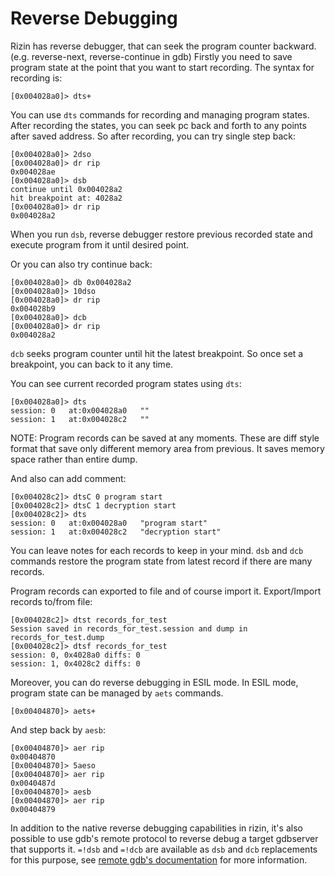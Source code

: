 # Reverse Debugging

Rizin has reverse debugger, that can seek the program counter backward.
(e.g. reverse-next, reverse-continue in gdb)
Firstly you need to save program state at the point that you want to start recording.
The syntax for recording is:

```
[0x004028a0]> dts+
```

You can use `dts` commands for recording and managing program states.
After recording the states, you can seek pc back and forth to any points after saved address.
So after recording, you can try single step back:

```
[0x004028a0]> 2dso
[0x004028a0]> dr rip
0x004028ae
[0x004028a0]> dsb
continue until 0x004028a2
hit breakpoint at: 4028a2
[0x004028a0]> dr rip
0x004028a2
```

When you run `dsb`, reverse debugger restore previous recorded state and execute program from it
until desired point.

Or you can also try continue back:

```
[0x004028a0]> db 0x004028a2
[0x004028a0]> 10dso
[0x004028a0]> dr rip
0x004028b9
[0x004028a0]> dcb
[0x004028a0]> dr rip
0x004028a2
```

`dcb` seeks program counter until hit the latest breakpoint.
So once set a breakpoint, you can back to it any time.

You can see current recorded program states using `dts`:

```
[0x004028a0]> dts
session: 0   at:0x004028a0   ""
session: 1   at:0x004028c2   ""
```

NOTE: Program records can be saved at any moments. These are diff style format
that save only different memory area from previous. It saves memory space rather
than entire dump.

And also can add comment:

```
[0x004028c2]> dtsC 0 program start
[0x004028c2]> dtsC 1 decryption start
[0x004028c2]> dts
session: 0   at:0x004028a0   "program start"
session: 1   at:0x004028c2   "decryption start"
```

You can leave notes for each records to keep in your mind.
`dsb` and `dcb` commands restore the program state from latest record if there are
many records.

Program records can exported to file and of course import it.
Export/Import records to/from file:

```
[0x004028c2]> dtst records_for_test
Session saved in records_for_test.session and dump in records_for_test.dump
[0x004028c2]> dtsf records_for_test
session: 0, 0x4028a0 diffs: 0
session: 1, 0x4028c2 diffs: 0
```

Moreover, you can do reverse debugging in ESIL mode.
In ESIL mode, program state can be managed by `aets` commands.

```
[0x00404870]> aets+
```

And step back by `aesb`:

```
[0x00404870]> aer rip
0x00404870
[0x00404870]> 5aeso
[0x00404870]> aer rip
0x0040487d
[0x00404870]> aesb
[0x00404870]> aer rip
0x00404879
```

In addition to the native reverse debugging capabilities in rizin, it's also possible to
use gdb's remote protocol to reverse debug a target gdbserver that supports it.
`=!dsb` and `=!dcb` are available as `dsb` and `dcb` replacements for this purpose,
see [remote gdb's documentation](remote_gdb.md) for more information.
